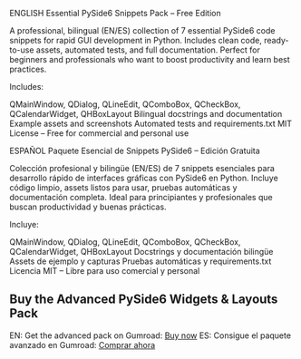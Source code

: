 ENGLISH
Essential PySide6 Snippets Pack – Free Edition

A professional, bilingual (EN/ES) collection of 7 essential PySide6 code snippets for rapid GUI development in Python. Includes clean code, ready-to-use assets, automated tests, and full documentation. Perfect for beginners and professionals who want to boost productivity and learn best practices.

Includes:

QMainWindow, QDialog, QLineEdit, QComboBox, QCheckBox, QCalendarWidget, QHBoxLayout
Bilingual docstrings and documentation
Example assets and screenshots
Automated tests and requirements.txt
MIT License – Free for commercial and personal use

ESPAÑOL
Paquete Esencial de Snippets PySide6 – Edición Gratuita

Colección profesional y bilingüe (EN/ES) de 7 snippets esenciales para desarrollo rápido de interfaces gráficas con PySide6 en Python. Incluye código limpio, assets listos para usar, pruebas automáticas y documentación completa. Ideal para principiantes y profesionales que buscan productividad y buenas prácticas.

Incluye:

QMainWindow, QDialog, QLineEdit, QComboBox, QCheckBox, QCalendarWidget, QHBoxLayout
Docstrings y documentación bilingüe
Assets de ejemplo y capturas
Pruebas automáticas y requirements.txt
Licencia MIT – Libre para uso comercial y personal

## Buy the Advanced PySide6 Widgets & Layouts Pack
EN: Get the advanced pack on Gumroad: [Buy now](https://luisg021693.gumroad.com/l/hztbw)
ES: Consigue el paquete avanzado en Gumroad: [Comprar ahora](https://luisg021693.gumroad.com/l/hztbw)
